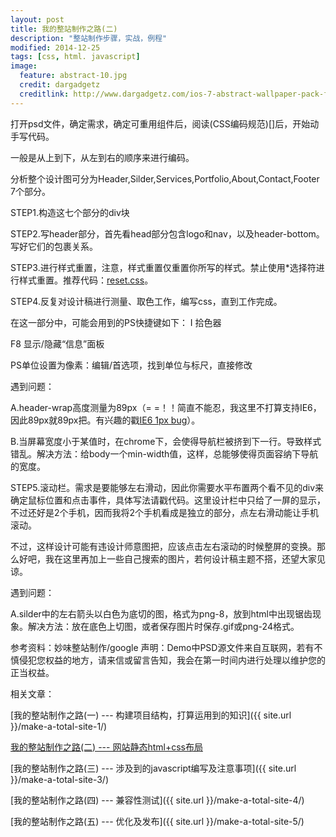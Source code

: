 ```yaml
---
layout: post
title: 我的整站制作之路(二)
description: "整站制作步骤，实战，例程"
modified: 2014-12-25
tags: [css, html. javascript]
image:
  feature: abstract-10.jpg
  credit: dargadgetz
  creditlink: http://www.dargadgetz.com/ios-7-abstract-wallpaper-pack-for-iphone-5-and-ipod-touch-retina/
---
```


打开psd文件，确定需求，确定可重用组件后，阅读(CSS编码规范)[]后，开始动手写代码。


一般是从上到下，从左到右的顺序来进行编码。

分析整个设计图可分为<span class="highlight-pink">Header,Silder,Services,Portfolio,About,Contact,Footer </span>7个部分。

STEP1.构造这七个部分的div块

STEP2.写header部分，首先看head部分包含logo和nav，以及header-bottom。写好它们的包裹关系。

STEP3.进行样式重置，注意，样式重置仅重置你所写的样式。禁止使用*选择符进行样式重置。推荐代码：[reset.css](http://www.cssreset.com/)。

STEP4.反复对设计稿进行测量、取色工作，编写css，直到工作完成。

在这一部分中，可能会用到的PS快捷键如下：
I 拾色器

F8 显示/隐藏“信息”面板
 
PS单位设置为像素：编辑/首选项，找到单位与标尺，直接修改

遇到问题：

A.header-wrap高度测量为89px（= =！！简直不能忍，我这里不打算支持IE6，因此89px就89px把。有兴趣的戳[IE6 1px bug](http://www.yuzi.me/Share/ie6qishubug.html)）。

B.当屏幕宽度小于某值时，在chrome下，会使得导航栏被挤到下一行。导致样式错乱。解决方法：给body一个min-width值，这样，总能够使得页面容纳下导航的宽度。

STEP5.滚动栏。需求是要能够左右滑动，因此你需要水平布置两个看不见的div来确定鼠标位置和点击事件，具体写法请戳代码。这里设计栏中只给了一屏的显示，不过还好是2个手机，因而我将2个手机看成是独立的部分，点左右滑动能让手机滚动。

不过，这样设计可能有违设计师意图把，应该点击左右滚动的时候整屏的变换。那么好吧，我在这里再加上一些自己搜索的图片，若何设计稿主题不搭，还望大家见谅。

遇到问题：

A.silder中的左右箭头以白色为底切的图，格式为png-8，放到html中出现锯齿现象。解决方法：放在底色上切图，或者保存图片时保存.gif或png-24格式。



参考资料：妙味整站制作/google
声明：Demo中PSD源文件来自互联网，若有不慎侵犯您权益的地方，请来信或留言告知，我会在第一时间内进行处理以维护您的正当权益。

相关文章：

[我的整站制作之路(一) --- 构建项目结构，打算运用到的知识]({{ site.url }}/make-a-total-site-1/)

[我的整站制作之路(二) --- 网站静态html+css布局](#)

[我的整站制作之路(三) --- 涉及到的javascript编写及注意事项]({{ site.url }}/make-a-total-site-3/)

[我的整站制作之路(四) --- 兼容性测试]({{ site.url }}/make-a-total-site-4/)

[我的整站制作之路(五) --- 优化及发布]({{ site.url }}/make-a-total-site-5/)